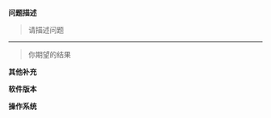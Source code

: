 <!--
在提出新问题之前，请确保没有已经存在的、打开的、重复问题存在。如果已经重复了，请关闭此问题，并在已经存在的问题中添加评论。
请在问题描述中添加BUG描述信息。
-->

<!--
请进行简要并明确的描述。
-->

**问题描述**

> 请描述问题
---
> 你期望的结果

**其他补充**

>

**软件版本**

>

**操作系统**

>
